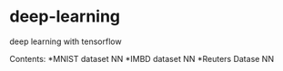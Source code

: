 # deep-learning
deep learning with tensorflow

Contents:
*MNIST dataset NN
*IMBD dataset NN
*Reuters Datase NN
